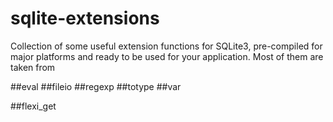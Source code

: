# sqlite-extensions
Collection of some useful extension functions for SQLite3, pre-compiled for major platforms and ready to be used for your application.
Most of them are taken from 

##eval
##fileio
##regexp
##totype
##var

##flexi_get
